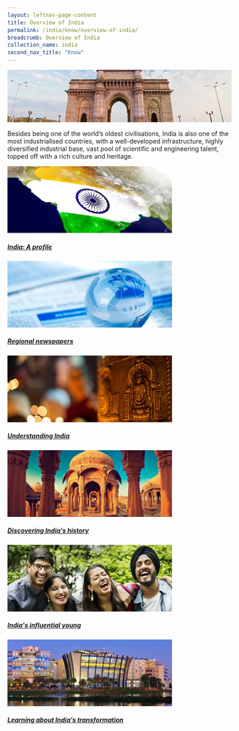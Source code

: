 ```yaml
---
layout: leftnav-page-content
title: Overview of India
permalink: /india/know/overview-of-india/
breadcrumb: Overview of India
collection_name: india
second_nav_title: "Know"
---
```


![banner-overview-ofindia](\images\india-overview\Overview-of-India-1-1920x450.jpg)

Besides being one of the world’s oldest civilisations, India is also one of the most industrialised countries, with a well-developed infrastructure, highly diversified industrial base, vast pool of scientific and engineering talent, topped off with a rich culture and heritage.

<div>
	<div class="row is-multiline">
		<div class="col is-one-third-desktop is-one-third-tablet">
			<a href="/india/know/overview-of-india/india-profile/" class="project-link">
				<img src="/images/india-overview/India-A-country-profile-2-370x150.jpg" alt="India: A profile" class="project-image">
			<div class="project-card">
				<div class="project-title margin--bottom--xs">
					<h5><b>India: A profile</b></h5>
				</div>
			</div>
			</a>
		</div>
		<div class="col is-one-third-desktop is-one-third-tablet">
			<a href="/india/know/overview-of-china/regional-newspapers/" class="project-link">
				<img src="/images/india-overview/Regional-Newspapers-1-370x150.jpg" alt="Regional newspapers" class="project-image">
			<div class="project-card">
				<div class="project-title margin--bottom--xs">
					<h5><b>Regional newspapers</b></h5>
				</div>
			</div>
			</a>
		</div>
		<div class="col is-one-third-desktop is-one-third-tablet">
			<a href="/india/know/overview-of-india/understanding-india/" class="project-link">
				<img src="/images/india-overview/Understanding-India-370x150.jpg" alt="Understanding India" class="project-image">
			<div class="project-card">
				<div class="project-title margin--bottom--xs">
					<h5><b>Understanding India</b></h5>
				</div>
			</div>
			</a>
		</div>
	</div>
</div>

<p><p>

<div>
	<div class="row is-multiline">
		<div class="col is-one-third-desktop is-one-third-tablet">
			<a href="/india/know/overview-of-india/discovering-india-history/" class="project-link">
				<img src="/images/india-overview/Discovering-Indias-history-370x150.jpg" alt="Discovering India's history" class="project-image">
			<div class="project-card">
				<div class="project-title margin--bottom--xs">
					<h5><b>Discovering India's history</b></h5>
				</div>
			</div>
			</a>
		</div>
		<div class="col is-one-third-desktop is-one-third-tablet">
			<a href="/india/know/overview-of-india/influential-young/" class="project-link">
				<img src="/images/india-overview/Indias-influential-young-2-370x150.jpg" alt="India's influential young" class="project-image">
			<div class="project-card">
				<div class="project-title margin--bottom--xs">
					<h5><b>India's influential young</b></h5>
				</div>
			</div>
			</a>
		</div>
		<div class="col is-one-third-desktop is-one-third-tablet">
			<a href="/china/go/for-students/awards-for-students/" class="project-link">
				<img src="/images/india-overview/Learning-about-Indias-transformation-2-370x150.jpg" alt="Learning about India's transformation" class="project-image">
			<div class="project-card">
				<div class="project-title margin--bottom--xs">
					<h5><b>Learning about India's transformation</b></h5>
				</div>
			</div>
			</a>
		</div>
	</div>
</div>